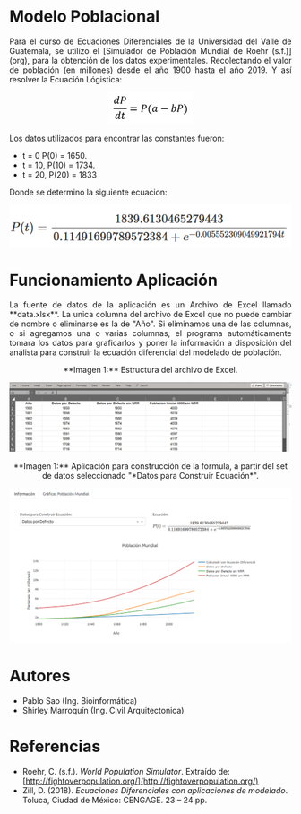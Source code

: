 # Modelo Poblacional
<p align ="justify">
Para el curso de Ecuaciones Diferenciales de la Universidad del Valle de Guatemala, se utilizo el [Simulador de Población Mundial de Roehr (s.f.)](org), para la obtención de los datos experimentales. Recolectando el valor de población (en millones) desde el año 1900 hasta el año 2019. Y así resolver la Ecuación Lógistica:
</p>
           
<p align="center">
  <img src="img/ecuacion_logistica.png"></img>
</p>

Los datos utilizados para encontrar las constantes fueron: 
 * t = 0  P(0) = 1650.
 * t = 10, P(10) = 1734. 
 * t = 20, P(20) = 1833

Donde se determino la siguiente ecuacion:

<p align="center">
  <img src="img/ecuacion_resuleta.png"></img>
</p>

# Funcionamiento Aplicación
<p align ="justify">
La fuente de datos de la aplicación es un Archivo de Excel llamado **data.xlsx**. La unica columna del archivo de Excel que no puede cambiar de nombre o eliminarse es la de "Año". Si eliminamos una de las columnas, o si agregamos una o varias columnas, el programa automáticamente tomara los datos para graficarlos y poner la información a disposición del análista para construir la ecuación diferencial del modelado de población.
</p>

<p align="center">
  **Imagen 1:** Estructura del archivo de Excel. 

  <img src="img/archivo_excel.png"></img>
</p>

<p align="center">
  **Imagen 1:** Aplicación para construcción de la formula, a partir del set de datos seleccionado "*Datos para Construir Ecuación*". 

  <img src="img/vista_aplicacion.png"></img>
</p>



# Autores
* Pablo Sao (Ing. Bioinformática)
* Shirley Marroquín (Ing. Civil Arquitectonica)

# Referencias
* Roehr, C. (s.f.). *World Population Simulator*. Extraído de: [http://fightoverpopulation.org/](http://fightoverpopulation.org/)
* Zill, D. (2018). *Ecuaciones Diferenciales con aplicaciones de modelado*. Toluca, Ciudad de México: CENGAGE. 23 – 24 pp.
